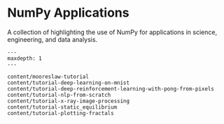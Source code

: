 # NumPy Applications

A collection of highlighting the use of NumPy for applications in science,
engineering, and data analysis.

```{toctree}
---
maxdepth: 1
---

content/mooreslaw-tutorial
content/tutorial-deep-learning-on-mnist
content/tutorial-deep-reinforcement-learning-with-pong-from-pixels
content/tutorial-nlp-from-scratch
content/tutorial-x-ray-image-processing
content/tutorial-static_equilibrium
content/tutorial-plotting-fractals
```
